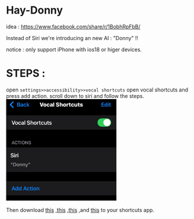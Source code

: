 # Hay-Donny
idea : https://www.facebook.com/share/r/1BobhRpFbB/

Instead of Siri we're introducing an new AI : "Donny" !!

notice : only support iPhone with ios18 or higer devices.

# STEPS : 
open ```settings>>accessibility>>vocal shortcuts```
open vocal shortcuts and press add action.
scroll down to siri and follow the steps.
<img src="https://github.com/Agk654/Hay-Donny/blob/28a0f9ff08c1b9596d86f6ecc6d9f734cc061f98/Vocal%20shortcuts.jpeg" width="300">

Then download [this](https://www.icloud.com/shortcuts/7507b4ff49114674b8f28c303e0565a7) ,[this](https://www.icloud.com/shortcuts/7ea5a508b6ef4b60965b6befe1a036db) ,[this](https://www.icloud.com/shortcuts/1b2602783f46429ca040c5b99d75217c) ,and [this](https://www.icloud.com/shortcuts/1b2602783f46429ca040c5b99d75217c) to your shortcuts app.
